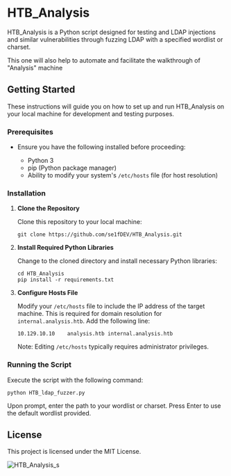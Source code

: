 <h1>HTB_Analysis</h1>

<p>HTB_Analysis is a Python script designed for testing and  LDAP injections and similar vulnerabilities through fuzzing LDAP with a specified wordlist or charset.</p>
<p>This one will also help to automate and facilitate the walkthrough of "Analysis" machine<p>

<h2>Getting Started</h2>

<p>These instructions will guide you on how to set up and run HTB_Analysis on your local machine for development and testing purposes.</p>

<h3>Prerequisites</h3>

<ul>
    <li>Ensure you have the following installed before proceeding:</li>
    <ul>
        <li>Python 3</li>
        <li>pip (Python package manager)</li>
        <li>Ability to modify your system's <code>/etc/hosts</code> file (for host resolution)</li>
    </ul>
</ul>

<h3>Installation</h3>

<ol>
    <li><strong>Clone the Repository</strong></li>
    <p>Clone this repository to your local machine:</p>
    <pre><code>git clone https://github.com/se1fDEV/HTB_Analysis.git</code></pre>
    <li><strong>Install Required Python Libraries</strong></li>
    <p>Change to the cloned directory and install necessary Python libraries:</p>
    <pre><code>cd HTB_Analysis
pip install -r requirements.txt</code></pre>
    <li><strong>Configure Hosts File</strong></li>
    <p>Modify your <code>/etc/hosts</code> file to include the IP address of the target machine. This is required for domain resolution for <code>internal.analysis.htb</code>. Add the following line:</p>
    <pre><code>10.129.10.10    analysis.htb internal.analysis.htb</code></pre>
    <p>Note: Editing <code>/etc/hosts</code> typically requires administrator privileges.</p>
</ol>

<h3>Running the Script</h3>

<p>Execute the script with the following command:</p>
<pre><code>python HTB_ldap_fuzzer.py</code></pre>

<p>Upon prompt, enter the path to your wordlist or charset. Press Enter to use the default wordlist provided.</p>

<h2>License</h2>

<p>This project is licensed under the MIT License.</p>

![HTB_Analysis_s](https://github.com/se1fDEV/HTB_Analysis/assets/154564062/774a1fd6-0fcb-4c4f-8c1d-6f61b6796654)
